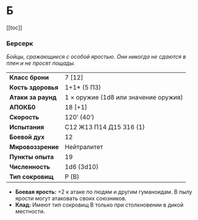 # Б

[[toc]]

### Берсерк

*Бойцы, сражающиеся с особой яростью. Они никогда не сдаются в плен и не просят пощады.*

|                    |                                      |
| :----------------- | :----------------------------------- |
| **Класс брони**    | 7 [12]                               |
| **Кость здоровья** | 1+1* (5 ПЗ)                          |
| **Атаки за раунд** | 1 × оружие (1d8 или значение оружия) |
| **АПОКБ0**         | 18 [+1]                              |
| **Скорость**       | 120’ (40’)                           |
| **Испытания**      | C12 Ж13 П14 Д15 З16 (1)              |
| **Боевой дух**     | 12                                   |
| **Мировоззрение**  | Нейтралитет                          |
| **Пункты опыта**   | 19                                   |
| **Численность**    | 1d6 (3d10)                           |
| **Тип сокровищ**   | P (B)                                |

- **Боевая ярость:** +2 к атаке по людям и другим гуманоидам. В пылу ярости могут атаковать своих союзников.
- **Клад:** Имеют тип сокровищ B только при столкновении в дикой местности.